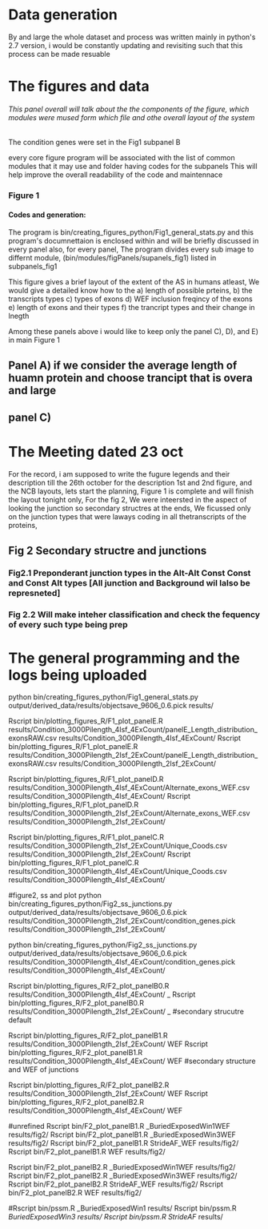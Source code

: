 # Data generation
By and large the whole dataset and process was written mainly in python's 2.7 version, i would be constantly updating and revisiting such that this process can be made resuable

# The figures and data
###### This panel overall will talk about the the components of the figure, which modules were mused form which file and othe overall layout of the system


The condition genes were set in the Fig1 subpanel B 


every core figure program will be associated with the list of common modules that it may use and folder having codes for the subpanels
This will help improve the overall readability of the code and maintennace
 

### Figure 1
#### Codes and generation:
The program is bin/creating_figures_python/Fig1_general_stats.py and this program's documnettaion is enclosed within and will be briefly discussed in every panel also, for every panel,
The program divides every sub image to differnt module, (bin/modules/figPanels/supanels_fig1) listed in subpanels_fig1
 
This figure gives a brief layout of the extent of the AS in humans atleast, 
We would give a detailed know how to the 
a) length of possible prteins, 
b) the transcripts types 
c) types of exons
d) WEF inclusion freqincy of the exons
e) length of exons and their types
f) the trancript types and their change in lnegth

Among these panels above i would like to keep only the panel C), D), and E) in main Figure 1

## Panel A) if we consider the average length of huamn protein and choose trancipt that is overa and large 

## panel C)







# The Meeting dated 23 oct 
For the record, i am supposed to write the fugure legends and their description till the 26th october for the description 1st and 2nd figure, and the NCB layouts, 
lets start the planning,
Figure 1 is complete and will finish the layout tonight only, 
For the fig 2, We were inteersted in the aspect  of looking the junction so secondary structres at the ends, 
We ficussed only on the junction types that were laways coding in all thetranscripts of the proteins, 


## Fig 2 Secondary structre and junctions
### Fig2.1 Preponderant junction types in the Alt-Alt Const Const and Const Alt types [All junction and Background wil lalso be represneted]
### Fig 2.2 Will make inteher classification and check the fequency of every such type being prep






# The general programming and the logs being uploaded 


python bin/creating_figures_python/Fig1_general_stats.py output/derived_data/results/objectsave_9606_0.6.pick results/

Rscript bin/plotting_figures_R/F1_plot_panelE.R results/Condition_3000Pilength_4Isf_4ExCount/panelE_Length_distribution_exonsRAW.csv results/Condition_3000Pilength_4Isf_4ExCount/
Rscript bin/plotting_figures_R/F1_plot_panelE.R results/Condition_3000Pilength_2Isf_2ExCount/panelE_Length_distribution_exonsRAW.csv results/Condition_3000Pilength_2Isf_2ExCount/

Rscript bin/plotting_figures_R/F1_plot_panelD.R results/Condition_3000Pilength_4Isf_4ExCount/Alternate_exons_WEF.csv results/Condition_3000Pilength_4Isf_4ExCount/
Rscript bin/plotting_figures_R/F1_plot_panelD.R results/Condition_3000Pilength_2Isf_2ExCount/Alternate_exons_WEF.csv results/Condition_3000Pilength_2Isf_2ExCount/

Rscript bin/plotting_figures_R/F1_plot_panelC.R results/Condition_3000Pilength_2Isf_2ExCount/Unique_Coods.csv results/Condition_3000Pilength_2Isf_2ExCount/
Rscript bin/plotting_figures_R/F1_plot_panelC.R results/Condition_3000Pilength_4Isf_4ExCount/Unique_Coods.csv results/Condition_3000Pilength_4Isf_4ExCount/


#figure2,   ss and plot
python bin/creating_figures_python/Fig2_ss_junctions.py output/derived_data/results/objectsave_9606_0.6.pick results/Condition_3000Pilength_2Isf_2ExCount/condition_genes.pick results/Condition_3000Pilength_2Isf_2ExCount/

python bin/creating_figures_python/Fig2_ss_junctions.py output/derived_data/results/objectsave_9606_0.6.pick results/Condition_3000Pilength_4Isf_4ExCount/condition_genes.pick results/Condition_3000Pilength_4Isf_4ExCount/


Rscript bin/plotting_figures_R/F2_plot_panelB0.R results/Condition_3000Pilength_4Isf_4ExCount/ _
Rscript bin/plotting_figures_R/F2_plot_panelB0.R results/Condition_3000Pilength_2Isf_2ExCount/ _
#secondary strucutre default

Rscript bin/plotting_figures_R/F2_plot_panelB1.R results/Condition_3000Pilength_2Isf_2ExCount/ WEF
Rscript bin/plotting_figures_R/F2_plot_panelB1.R results/Condition_3000Pilength_4Isf_4ExCount/ WEF
#secondary structure and WEF of junctions

Rscript bin/plotting_figures_R/F2_plot_panelB2.R results/Condition_3000Pilength_2Isf_2ExCount/ WEF
Rscript bin/plotting_figures_R/F2_plot_panelB2.R results/Condition_3000Pilength_4Isf_4ExCount/ WEF


#unrefined
Rscript bin/F2_plot_panelB1.R _BuriedExposedWin1WEF results/fig2/
Rscript bin/F2_plot_panelB1.R _BuriedExposedWin3WEF results/fig2/
Rscript bin/F2_plot_panelB1.R StrideAF_WEF results/fig2/
Rscript bin/F2_plot_panelB1.R WEF results/fig2/

Rscript bin/F2_plot_panelB2.R _BuriedExposedWin1WEF results/fig2/
Rscript bin/F2_plot_panelB2.R _BuriedExposedWin3WEF results/fig2/
Rscript bin/F2_plot_panelB2.R StrideAF_WEF results/fig2/
Rscript bin/F2_plot_panelB2.R WEF results/fig2/

#Rscript bin/pssm.R _BuriedExposedWin1 results/
Rscript bin/pssm.R _BuriedExposedWin3 results/
Rscript bin/pssm.R StrideAF_ results/